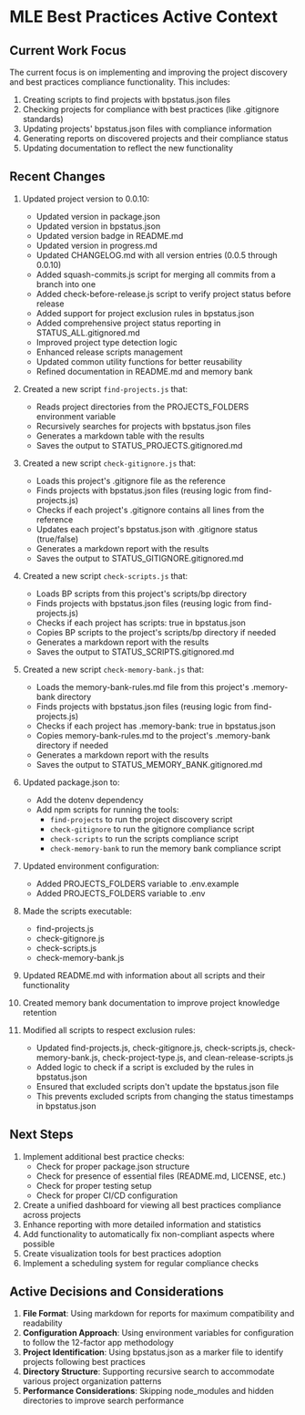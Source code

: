# MLE Best Practices Active Context

## Current Work Focus
The current focus is on implementing and improving the project discovery and best practices compliance functionality. This includes:
1. Creating scripts to find projects with bpstatus.json files
2. Checking projects for compliance with best practices (like .gitignore standards)
3. Updating projects' bpstatus.json files with compliance information
4. Generating reports on discovered projects and their compliance status
5. Updating documentation to reflect the new functionality

## Recent Changes
1. Updated project version to 0.0.10:
   - Updated version in package.json
   - Updated version in bpstatus.json
   - Updated version badge in README.md
   - Updated version in progress.md
   - Updated CHANGELOG.md with all version entries (0.0.5 through 0.0.10)
   - Added squash-commits.js script for merging all commits from a branch into one
   - Added check-before-release.js script to verify project status before release
   - Added support for project exclusion rules in bpstatus.json
   - Added comprehensive project status reporting in STATUS_ALL.gitignored.md
   - Improved project type detection logic
   - Enhanced release scripts management
   - Updated common utility functions for better reusability
   - Refined documentation in README.md and memory bank

2. Created a new script `find-projects.js` that:
   - Reads project directories from the PROJECTS_FOLDERS environment variable
   - Recursively searches for projects with bpstatus.json files
   - Generates a markdown table with the results
   - Saves the output to STATUS_PROJECTS.gitignored.md

2. Created a new script `check-gitignore.js` that:
   - Loads this project's .gitignore file as the reference
   - Finds projects with bpstatus.json files (reusing logic from find-projects.js)
   - Checks if each project's .gitignore contains all lines from the reference
   - Updates each project's bpstatus.json with .gitignore status (true/false)
   - Generates a markdown report with the results
   - Saves the output to STATUS_GITIGNORE.gitignored.md

3. Created a new script `check-scripts.js` that:
   - Loads BP scripts from this project's scripts/bp directory
   - Finds projects with bpstatus.json files (reusing logic from find-projects.js)
   - Checks if each project has scripts: true in bpstatus.json
   - Copies BP scripts to the project's scripts/bp directory if needed
   - Generates a markdown report with the results
   - Saves the output to STATUS_SCRIPTS.gitignored.md

4. Created a new script `check-memory-bank.js` that:
   - Loads the memory-bank-rules.md file from this project's .memory-bank directory
   - Finds projects with bpstatus.json files (reusing logic from find-projects.js)
   - Checks if each project has .memory-bank: true in bpstatus.json
   - Copies memory-bank-rules.md to the project's .memory-bank directory if needed
   - Generates a markdown report with the results
   - Saves the output to STATUS_MEMORY_BANK.gitignored.md

5. Updated package.json to:
   - Add the dotenv dependency
   - Add npm scripts for running the tools:
     - `find-projects` to run the project discovery script
     - `check-gitignore` to run the gitignore compliance script
     - `check-scripts` to run the scripts compliance script
     - `check-memory-bank` to run the memory bank compliance script

6. Updated environment configuration:
   - Added PROJECTS_FOLDERS variable to .env.example
   - Added PROJECTS_FOLDERS variable to .env

7. Made the scripts executable:
   - find-projects.js
   - check-gitignore.js
   - check-scripts.js
   - check-memory-bank.js

8. Updated README.md with information about all scripts and their functionality

9. Created memory bank documentation to improve project knowledge retention

10. Modified all scripts to respect exclusion rules:
    - Updated find-projects.js, check-gitignore.js, check-scripts.js, check-memory-bank.js, check-project-type.js, and clean-release-scripts.js
    - Added logic to check if a script is excluded by the rules in bpstatus.json
    - Ensured that excluded scripts don't update the bpstatus.json file
    - This prevents excluded scripts from changing the status timestamps in bpstatus.json

## Next Steps
1. Implement additional best practice checks:
   - Check for proper package.json structure
   - Check for presence of essential files (README.md, LICENSE, etc.)
   - Check for proper testing setup
   - Check for proper CI/CD configuration
2. Create a unified dashboard for viewing all best practices compliance across projects
3. Enhance reporting with more detailed information and statistics
4. Add functionality to automatically fix non-compliant aspects where possible
5. Create visualization tools for best practices adoption
6. Implement a scheduling system for regular compliance checks

## Active Decisions and Considerations
1. **File Format**: Using markdown for reports for maximum compatibility and readability
2. **Configuration Approach**: Using environment variables for configuration to follow the 12-factor app methodology
3. **Project Identification**: Using bpstatus.json as a marker file to identify projects following best practices
4. **Directory Structure**: Supporting recursive search to accommodate various project organization patterns
5. **Performance Considerations**: Skipping node_modules and hidden directories to improve search performance
